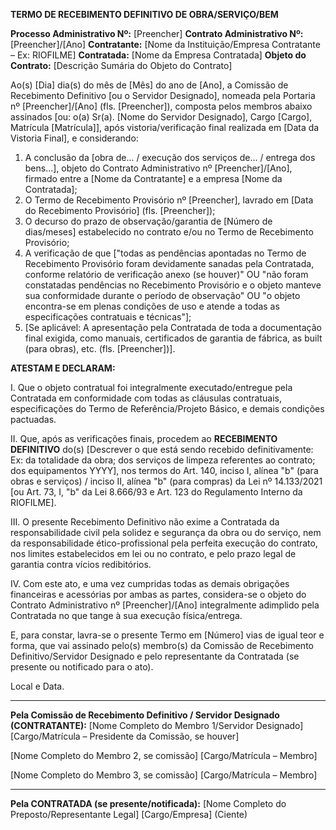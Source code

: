**TERMO DE RECEBIMENTO DEFINITIVO DE OBRA/SERVIÇO/BEM**

**Processo Administrativo Nº:** [Preencher]
**Contrato Administrativo Nº:** [Preencher]/[Ano]
**Contratante:** [Nome da Instituição/Empresa Contratante – Ex: RIOFILME]
**Contratada:** [Nome da Empresa Contratada]
**Objeto do Contrato:** [Descrição Sumária do Objeto do Contrato]

Ao(s) [Dia] dia(s) do mês de [Mês] do ano de [Ano], a Comissão de Recebimento Definitivo [ou o Servidor Designado], nomeada pela Portaria nº [Preencher]/[Ano] (fls. [Preencher]), composta pelos membros abaixo assinados [ou: o(a) Sr(a). [Nome do Servidor Designado], Cargo [Cargo], Matrícula [Matrícula]], após vistoria/verificação final realizada em [Data da Vistoria Final], e considerando:

1.  A conclusão da [obra de... / execução dos serviços de... / entrega dos bens...], objeto do Contrato Administrativo nº [Preencher]/[Ano], firmado entre a [Nome da Contratante] e a empresa [Nome da Contratada];
2.  O Termo de Recebimento Provisório nº [Preencher], lavrado em [Data do Recebimento Provisório] (fls. [Preencher]);
3.  O decurso do prazo de observação/garantia de [Número de dias/meses] estabelecido no contrato e/ou no Termo de Recebimento Provisório;
4.  A verificação de que ["todas as pendências apontadas no Termo de Recebimento Provisório foram devidamente sanadas pela Contratada, conforme relatório de verificação anexo (se houver)" OU "não foram constatadas pendências no Recebimento Provisório e o objeto manteve sua conformidade durante o período de observação" OU "o objeto encontra-se em plenas condições de uso e atende a todas as especificações contratuais e técnicas"];
5.  [Se aplicável: A apresentação pela Contratada de toda a documentação final exigida, como manuais, certificados de garantia de fábrica, as built (para obras), etc. (fls. [Preencher])].

**ATESTAM E DECLARAM:**

I. Que o objeto contratual foi integralmente executado/entregue pela Contratada em conformidade com todas as cláusulas contratuais, especificações do Termo de Referência/Projeto Básico, e demais condições pactuadas.

II. Que, após as verificações finais, procedem ao **RECEBIMENTO DEFINITIVO** do(s) [Descrever o que está sendo recebido definitivamente: Ex: da totalidade da obra; dos serviços de limpeza referentes ao contrato; dos equipamentos YYYY], nos termos do Art. 140, inciso I, alínea "b" (para obras e serviços) / inciso II, alínea "b" (para compras) da Lei nº 14.133/2021 [ou Art. 73, I, "b" da Lei 8.666/93 e Art. 123 do Regulamento Interno da RIOFILME].

III. O presente Recebimento Definitivo não exime a Contratada da responsabilidade civil pela solidez e segurança da obra ou do serviço, nem da responsabilidade ético-profissional pela perfeita execução do contrato, nos limites estabelecidos em lei ou no contrato, e pelo prazo legal de garantia contra vícios redibitórios.

IV. Com este ato, e uma vez cumpridas todas as demais obrigações financeiras e acessórias por ambas as partes, considera-se o objeto do Contrato Administrativo nº [Preencher]/[Ano] integralmente adimplido pela Contratada no que tange à sua execução física/entrega.

E, para constar, lavra-se o presente Termo em [Número] vias de igual teor e forma, que vai assinado pelo(s) membro(s) da Comissão de Recebimento Definitivo/Servidor Designado e pelo representante da Contratada (se presente ou notificado para o ato).

Local e Data.

_________________________________________
**Pela Comissão de Recebimento Definitivo / Servidor Designado (CONTRATANTE):**
[Nome Completo do Membro 1/Servidor Designado]
[Cargo/Matrícula – Presidente da Comissão, se houver]

[Nome Completo do Membro 2, se comissão]
[Cargo/Matrícula – Membro]

[Nome Completo do Membro 3, se comissão]
[Cargo/Matrícula – Membro]

_________________________________________
**Pela CONTRATADA (se presente/notificada):**
[Nome Completo do Preposto/Representante Legal]
[Cargo/Empresa]
(Ciente)

